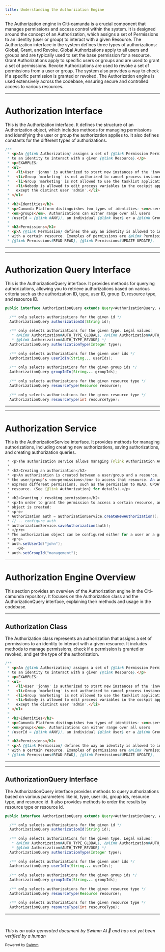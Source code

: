 ```yaml
---
title: Understanding the Authorization Engine
---
```

The Authorization engine in Citi-camunda is a crucial component that manages permissions and access control within the system. It is designed around the concept of an Authorization, which assigns a set of Permissions to an identity (user or group) to interact with a given Resource. The Authorization interface in the system defines three types of authorizations: Global, Grant, and Revoke. Global Authorizations apply to all users and groups and are typically used to set the base permission for a resource. Grant Authorizations apply to specific users or groups and are used to grant a set of permissions. Revoke Authorizations are used to revoke a set of permissions from a user or group. The system also provides a way to check if a specific permission is granted or revoked. The Authorization engine is used extensively across the codebase, ensuring secure and controlled access to various resources.

<SwmSnippet path="/engine/src/main/java/org/camunda/bpm/engine/authorization/Authorization.java" line="24">

---

# Authorization Interface

This is the Authorization interface. It defines the structure of an Authorization object, which includes methods for managing permissions and identifying the user or group the authorization applies to. It also defines constants for the different types of authorizations.

```java
/**
 * <p>An {@link Authorization} assigns a set of {@link Permission Permissions}
 * to an identity to interact with a given {@link Resource}.</p>
 * <p>EXAMPLES:
 * <ul>
 *   <li>User 'jonny' is authorized to start new instances of the 'invoice' process</li>
 *   <li>Group 'marketing' is not authorized to cancel process instances.</li>
 *   <li>Group 'marketing' is not allowed to use the tasklist application.</li>
 *   <li>Nobody is allowed to edit process variables in the cockpit application,
 *   except the distinct user 'admin'.</li>
 * </ul>
 *
 * <h2>Identities</h2>
 * <p>Camunda Platform distinguishes two types of identities: <em>users</em> and
 * <em>groups</em>. Authorizations can either range over all users
 * (userId = {@link #ANY}), an individual {@link User} or a {@link Group} of users.</p>
 *
 * <h2>Permissions</h2>
 * <p>A {@link Permission} defines the way an identity is allowed to interact
 * with a certain resource. Examples of permissions are {@link Permissions#CREATE CREATE},
 * {@link Permissions#READ READ}, {@link Permissions#UPDATE UPDATE},
```

---

</SwmSnippet>

<SwmSnippet path="/engine/src/main/java/org/camunda/bpm/engine/authorization/AuthorizationQuery.java" line="25">

---

# Authorization Query Interface

This is the AuthorizationQuery interface. It provides methods for querying authorizations, allowing you to retrieve authorizations based on various criteria such as the authorization ID, type, user ID, group ID, resource type, and resource ID.

```java
public interface AuthorizationQuery extends Query<AuthorizationQuery, Authorization> {

  /** only selects authorizations for the given id */
  AuthorizationQuery authorizationId(String id);
  
  /** only selects authorizations for the given type. Legal values:
   * {@link Authorization#AUTH_TYPE_GLOBAL}, {@link Authorization#AUTH_TYPE_GRANT}
   * {@link Authorization#AUTH_TYPE_REVOKE} */
  AuthorizationQuery authorizationType(Integer type);
  
  /** only selects authorizations for the given user ids */
  AuthorizationQuery userIdIn(String... userIds);
  
  /** only selects authorizations for the given group ids */
  AuthorizationQuery groupIdIn(String... groupIds);
  
  /** only selects authorizations for the given resource type */
  AuthorizationQuery resourceType(Resource resource);
  
  /** only selects authorizations for the given resource type */
  AuthorizationQuery resourceType(int resourceType);
```

---

</SwmSnippet>

<SwmSnippet path="/engine/src/main/java/org/camunda/bpm/engine/AuthorizationService.java" line="30">

---

# Authorization Service

This is the AuthorizationService interface. It provides methods for managing authorizations, including creating new authorizations, saving authorizations, and creating authorization queries.

```java
 * <p>The authorization service allows managing {@link Authorization Authorizations}.</p>
 * 
 * <h2>Creating an authorization</h2>
 * <p>An authorization is created between a user/group and a resource. It describes 
 * the user/group's <em>permissions</em> to access that resource. An authorization may 
 * express different permissions, such as the permission to READ, UPDATE, DELETE the 
 * resource. (See {@link Authorization} for details).</p>
 * 
 * <h2>Granting / revoking permissions</h2>
 * <p>In order to grant the permission to access a certain resource, an authorization 
 * object is created:
 * <pre>
 * Authorization auth = authorizationService.createNewAuthorization();
 * //... configure auth
 * authorizationService.saveAuthorization(auth);
 * </pre>
 * The authorization object can be configured either for a user or a group:
 * <pre>
 * auth.setUserId("john");
 *   -OR-
 * auth.setGroupId("management");
```

---

</SwmSnippet>

# Authorization Engine Overview

This section provides an overview of the Authorization engine in the Citi-camunda repository. It focuses on the Authorization class and the AuthorizationQuery interface, explaining their methods and usage in the codebase.

<SwmSnippet path="/engine/src/main/java/org/camunda/bpm/engine/authorization/Authorization.java" line="24">

---

## Authorization Class

The Authorization class represents an authorization that assigns a set of permissions to an identity to interact with a given resource. It includes methods to manage permissions, check if a permission is granted or revoked, and get the type of the authorization.

```java
/**
 * <p>An {@link Authorization} assigns a set of {@link Permission Permissions}
 * to an identity to interact with a given {@link Resource}.</p>
 * <p>EXAMPLES:
 * <ul>
 *   <li>User 'jonny' is authorized to start new instances of the 'invoice' process</li>
 *   <li>Group 'marketing' is not authorized to cancel process instances.</li>
 *   <li>Group 'marketing' is not allowed to use the tasklist application.</li>
 *   <li>Nobody is allowed to edit process variables in the cockpit application,
 *   except the distinct user 'admin'.</li>
 * </ul>
 *
 * <h2>Identities</h2>
 * <p>Camunda Platform distinguishes two types of identities: <em>users</em> and
 * <em>groups</em>. Authorizations can either range over all users
 * (userId = {@link #ANY}), an individual {@link User} or a {@link Group} of users.</p>
 *
 * <h2>Permissions</h2>
 * <p>A {@link Permission} defines the way an identity is allowed to interact
 * with a certain resource. Examples of permissions are {@link Permissions#CREATE CREATE},
 * {@link Permissions#READ READ}, {@link Permissions#UPDATE UPDATE},
```

---

</SwmSnippet>

<SwmSnippet path="/engine/src/main/java/org/camunda/bpm/engine/authorization/AuthorizationQuery.java" line="25">

---

## AuthorizationQuery Interface

The AuthorizationQuery interface provides methods to query authorizations based on various parameters like id, type, user ids, group ids, resource type, and resource id. It also provides methods to order the results by resource type or resource id.

```java
public interface AuthorizationQuery extends Query<AuthorizationQuery, Authorization> {

  /** only selects authorizations for the given id */
  AuthorizationQuery authorizationId(String id);
  
  /** only selects authorizations for the given type. Legal values:
   * {@link Authorization#AUTH_TYPE_GLOBAL}, {@link Authorization#AUTH_TYPE_GRANT}
   * {@link Authorization#AUTH_TYPE_REVOKE} */
  AuthorizationQuery authorizationType(Integer type);
  
  /** only selects authorizations for the given user ids */
  AuthorizationQuery userIdIn(String... userIds);
  
  /** only selects authorizations for the given group ids */
  AuthorizationQuery groupIdIn(String... groupIds);
  
  /** only selects authorizations for the given resource type */
  AuthorizationQuery resourceType(Resource resource);
  
  /** only selects authorizations for the given resource type */
  AuthorizationQuery resourceType(int resourceType);
```

---

</SwmSnippet>

&nbsp;

*This is an auto-generated document by Swimm AI 🌊 and has not yet been verified by a human*

<SwmMeta version="3.0.0" repo-id="Z2l0aHViJTNBJTNBQ2l0aS1jYW11bmRhJTNBJTNBZ2lsYWRuYXZvdA==" repo-name="Citi-camunda" doc-type="overview"><sup>Powered by [Swimm](/)</sup></SwmMeta>

